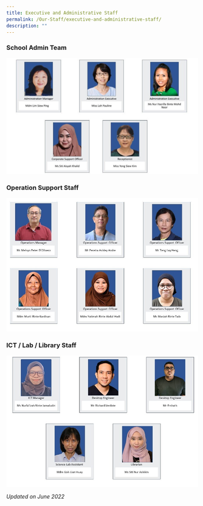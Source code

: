 ```yaml
---
title: Executive and Administrative Staff
permalink: /Our-Staff/executive-and-administrative-staff/
description: ""
---
```




### School Admin Team

![](/images/Staff%20By%20Departmentpptx.jpg)


### Operation Support Staff

![](/images/OSO%20Dept.jpeg)

### ICT / Lab / Library Staff

![](/images/ICT%20MRL%20Dept.jpeg)

_Updated on June 2022_